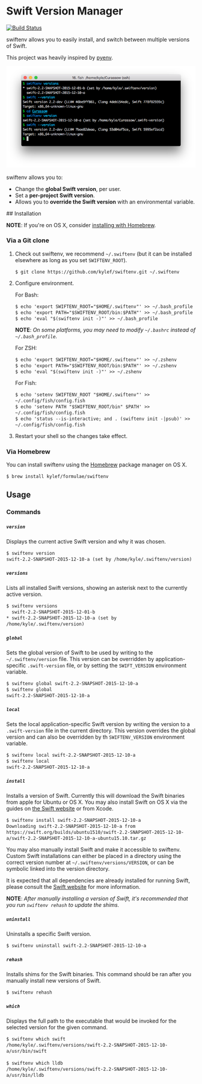 # Swift Version Manager

[![Build Status](https://travis-ci.org/kylef/swiftenv.svg?branch=master)](https://travis-ci.org/kylef/swiftenv)

swiftenv allows you to easily install, and switch between multiple versions of Swift.

This project was heavily inspired by [pyenv](https://github.com/yyuu/pyenv).

![swiftenv screenshot](share/swiftenv.png)

swiftenv allows you to:

- Change the **global Swift version**, per user.
- Set a **per-project Swift version**.
- Allows you to **override the Swift version** with an environmental variable.

## Installation

**NOTE**: If you're on OS X, consider [installing with Homebrew](#via-homebrew).

### Via a Git clone

1. Check out swiftenv, we recommend `~/.swiftenv` (but it can be installed elsewhere as long as you set `SWIFTENV_ROOT`).

    ```shell
    $ git clone https://github.com/kylef/swiftenv.git ~/.swiftenv
    ```

2. Configure environment.

    For Bash:

    ```shell
    $ echo 'export SWIFTENV_ROOT="$HOME/.swiftenv"' >> ~/.bash_profile
    $ echo 'export PATH="$SWIFTENV_ROOT/bin:$PATH"' >> ~/.bash_profile
    $ echo 'eval "$(swiftenv init -)"' >> ~/.bash_profile
    ```

    **NOTE**: *On some platforms, you may need to modify `~/.bashrc` instead of `~/.bash_profile`.*

    For ZSH:

    ```shell
    $ echo 'export SWIFTENV_ROOT="$HOME/.swiftenv"' >> ~/.zshenv
    $ echo 'export PATH="$SWIFTENV_ROOT/bin:$PATH"' >> ~/.zshenv
    $ echo 'eval "$(swiftenv init -)"' >> ~/.zshenv
    ```

    For Fish:

    ```shell
    $ echo 'setenv SWIFTENV_ROOT "$HOME/.swiftenv"' >> ~/.config/fish/config.fish
    $ echo 'setenv PATH "$SWIFTENV_ROOT/bin" $PATH' >> ~/.config/fish/config.fish
    $ echo 'status --is-interactive; and . (swiftenv init -|psub)' >> ~/.config/fish/config.fish
    ```

3. Restart your shell so the changes take effect.

### Via Homebrew

You can install swiftenv using the [Homebrew](http://brew.sh/) package manager
on OS X.

```shell
$ brew install kylef/formulae/swiftenv
```

## Usage

### Commands

##### `version`

Displays the current active Swift version and why it was chosen.

```shell
$ swiftenv version
swift-2.2-SNAPSHOT-2015-12-10-a (set by /home/kyle/.swiftenv/version)
```

##### `versions`

Lists all installed Swift versions, showing an asterisk next to the currently
active version.

```shell
$ swiftenv versions
  swift-2.2-SNAPSHOT-2015-12-01-b
* swift-2.2-SNAPSHOT-2015-12-10-a (set by /home/kyle/.swiftenv/version)
```

##### `global`

Sets the global version of Swift to be used by writing to the
`~/.swiftenv/version` file. This version can be overridden by
application-specific `.swift-version` file, or by setting the `SWIFT_VERSION`
environment variable.

```shell
$ swiftenv global swift-2.2-SNAPSHOT-2015-12-10-a
$ swiftenv global
swift-2.2-SNAPSHOT-2015-12-10-a
```

##### `local`

Sets the local application-specific Swift version by writing the version to a
`.swift-version` file in the current directory. This version overrides the
global version and can also be overridden by th `SWIFTENV_VERSION` environment
variable.

```shell
$ swiftenv local swift-2.2-SNAPSHOT-2015-12-10-a
$ swiftenv local
swift-2.2-SNAPSHOT-2015-12-10-a
```

##### `install`

Installs a version of Swift. Currently this will download the Swift binaries
from apple for Ubuntu or OS X. You may also install Swift on OS X via the
guides on [the Swift website](https://swift.org/download/) or from Xcode.

```shell
$ swiftenv install swift-2.2-SNAPSHOT-2015-12-10-a
Downloading swift-2.2-SNAPSHOT-2015-12-10-a from https://swift.org/builds/ubuntu1510/swift-2.2-SNAPSHOT-2015-12-10-a/swift-2.2-SNAPSHOT-2015-12-10-a-ubuntu15.10.tar.gz
```

You may also manually install Swift and make it accessible to swiftenv. Custom
Swift installations can either be placed in a directory using the correct
version number at `~/.swiftenv/versions/VERSION`, or can be symbolic
linked into the version directory.

It is expected that all dependencies are already installed for running Swift,
please consult the [Swift website](https://swift.org/download/) for more
information.

**NOTE**: *After manually installing a version of Swift, it's recommended that
you run `swiftenv rehash` to update the shims.*

##### `uninstall`

Uninstalls a specific Swift version.

```shell
$ swiftenv uninstall swift-2.2-SNAPSHOT-2015-12-10-a
```

##### `rehash`

Installs shims for the Swift binaries. This command should be ran after you
manually install new versions of Swift.

```shell
$ swiftenv rehash
```

##### `which`

Displays the full path to the executable that would be invoked for the selected
version for the given command.

```shell
$ swiftenv which swift
/home/kyle/.swiftenv/versions/swift-2.2-SNAPSHOT-2015-12-10-a/usr/bin/swift

$ swiftenv which lldb
/home/kyle/.swiftenv/versions/swift-2.2-SNAPSHOT-2015-12-10-a/usr/bin/lldb
```
